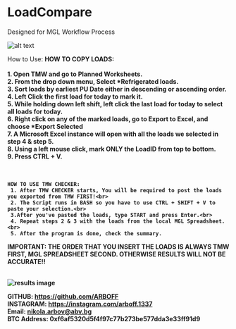 # LoadCompare
Designed for MGL Workflow Process

![alt text](https://i.ibb.co/6WNG5yc/2021-09-24-11-07-08-C-Users-nikol-Desktop-main-exe.png)

How to Use:
    <b>HOW TO COPY LOADS:<b><br>
     <br>1. Open TMW and go to Planned Worksheets.<br>
     2. From the drop down menu, Select *Refrigerated loads.<br>
     3. Sort loads by earliest PU Date either in descending or ascending order.<br>
     4. Left Click the first load for today to mark it.<br>
     5. While holding down left shift, left click the last load for today to select all loads for today.<br>
     6. Right click on any of the marked loads, go to Export to Excel, and choose *Export Selected<br>
     7. A Microsoft Excel instance will open with all the loads we selected in step 4 & step 5.<br>
     8. Using a left mouse click, mark ONLY the LoadID from top to bottom.<br>
     9. Press CTRL + V.<br><br><br>
    
    HOW TO USE TMW CHECKER:
     1. After TMW CHECKER starts, You will be required to post the loads you exported from TMW FIRST!<br>
     2. The Script runs in BASH so you have to use CTRL + SHIFT + V to paste your selection.<br>
     3.After you've pasted the loads, type START and press Enter.<br>
     4. Repeat steps 2 & 3 with the loads from the local MGL Spreadsheet.<br>
     5. After the program is done, check the summary.
    
IMPORTANT: THE ORDER THAT YOU INSERT THE LOADS IS ALWAYS TMW FIRST, MGL SPREADSHEET SECOND. OTHERWISE RESULTS WILL NOT BE ACCURATE!!<br><br>
  
![results image](https://i.ibb.co/7p4qC5Q/desktop.png)

GITHUB: https://github.com/ARBOFF<br>
    INSTAGRAM: https://instagram.com/arboff.1337<br>
    Email: nikola.arbov@abv.bg<br>
    BTC Address: 0xf6af5320d5f4f97c77b273be577dda3e33ff91d9<br>
